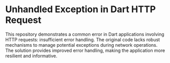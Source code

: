 # Unhandled Exception in Dart HTTP Request
This repository demonstrates a common error in Dart applications involving HTTP requests: insufficient error handling. The original code lacks robust mechanisms to manage potential exceptions during network operations.  The solution provides improved error handling, making the application more resilient and informative.